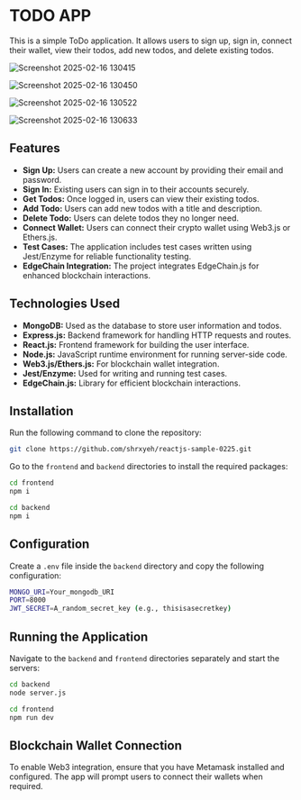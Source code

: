 # TODO APP

This is a simple ToDo application. It allows users to sign up, sign in, connect their wallet, view their todos, add new todos, and delete existing todos.

![Screenshot 2025-02-16 130415](https://github.com/user-attachments/assets/f0b684e6-7222-4fc4-8b6f-fe13d29d5483)

![Screenshot 2025-02-16 130450](https://github.com/user-attachments/assets/ef802332-eea2-4bb2-8ac8-40d666ffa153)

![Screenshot 2025-02-16 130522](https://github.com/user-attachments/assets/562077cf-6cf2-420a-a8c4-7a3c37f7f1fd)

![Screenshot 2025-02-16 130633](https://github.com/user-attachments/assets/26723254-b167-4a9a-90c4-94590c5e5454)

## Features

- **Sign Up:** Users can create a new account by providing their email and password.
- **Sign In:** Existing users can sign in to their accounts securely.
- **Get Todos:** Once logged in, users can view their existing todos.
- **Add Todo:** Users can add new todos with a title and description.
- **Delete Todo:** Users can delete todos they no longer need.
- **Connect Wallet:** Users can connect their crypto wallet using Web3.js or Ethers.js.
- **Test Cases:** The application includes test cases written using Jest/Enzyme for reliable functionality testing.
- **EdgeChain Integration:** The project integrates EdgeChain.js for enhanced blockchain interactions.

## Technologies Used

- **MongoDB:** Used as the database to store user information and todos.
- **Express.js:** Backend framework for handling HTTP requests and routes.
- **React.js:** Frontend framework for building the user interface.
- **Node.js:** JavaScript runtime environment for running server-side code.
- **Web3.js/Ethers.js:** For blockchain wallet integration.
- **Jest/Enzyme:** Used for writing and running test cases.
- **EdgeChain.js:** Library for efficient blockchain interactions.

## Installation
Run the following command to clone the repository:

```sh
git clone https://github.com/shrxyeh/reactjs-sample-0225.git
```

Go to the `frontend` and `backend` directories to install the required packages:

```sh
cd frontend
npm i
```

```sh
cd backend
npm i
```

## Configuration
Create a `.env` file inside the `backend` directory and copy the following configuration:

```sh
MONGO_URI=Your_mongodb_URI
PORT=8000
JWT_SECRET=A_random_secret_key (e.g., thisisasecretkey)
```

## Running the Application
Navigate to the `backend` and `frontend` directories separately and start the servers:

```sh
cd backend
node server.js
```

```sh
cd frontend
npm run dev
```



## Blockchain Wallet Connection
To enable Web3 integration, ensure that you have Metamask installed and configured. The app will prompt users to connect their wallets when required.



